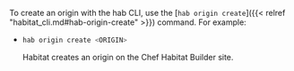 
To create an origin with the hab CLI, use the [`hab origin create`]({{< relref "habitat_cli.md#hab-origin-create" >}}) command. For example:

- ```bash
  hab origin create <ORIGIN>
  ```

  Habitat creates an origin on the Chef Habitat Builder site.

